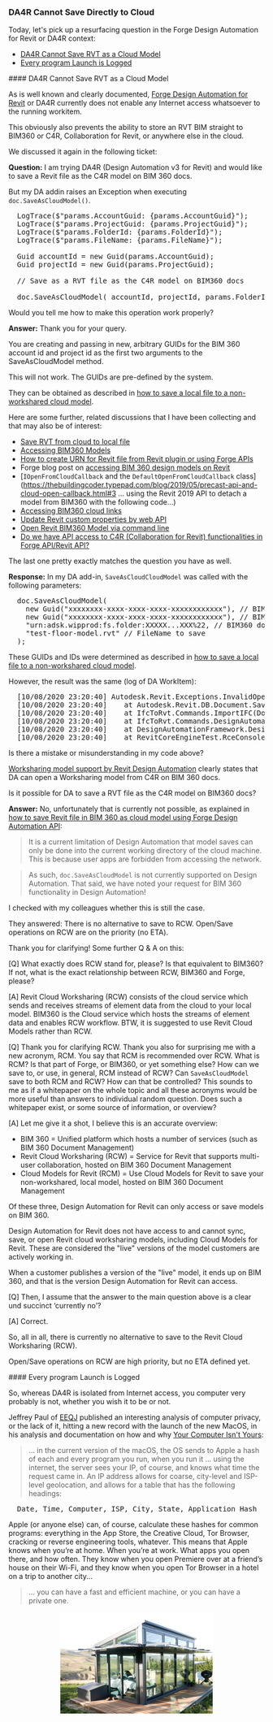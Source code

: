 <head>
<meta http-equiv="Content-Type" content="text/html; charset=utf-8">
<link rel="stylesheet" type="text/css" href="bc.css">
<script src="https://cdn.rawgit.com/google/code-prettify/master/loader/run_prettify.js" type="text/javascript"></script>
</head>

<!---

- 7580 [Error on Saving a RVT as the C4R model]
  save as cloud model does not work in DA
  
- How to save Revit file in BIM 360 as cloud model using Forge Design Automation API?
  https://stackoverflow.com/questions/62307069/how-to-save-revit-file-in-bim-360-as-cloud-model-using-forge-design-automation-a
  Q: Thank you. I thought the only limitations of Design Automation API is using Revit UI. The method `SaveAsCloudModel()` has nothing to do with Revit UI. So, is there a place where I can see all the methods that are not supported by Design Automation API?
  A: Known restrictions are documented here:
  Restrictions for the Forge Design Automation API
  https://forge.autodesk.com/en/docs/design-automation/v3/developers_guide/restrictions
  Design Automation API for Revit
  https://forge.autodesk.com/en/docs/design-automation/v3/developers_guide/restrictions/#design-automation-api-for-revit

twitter:

 the #RevitAPI @AutodeskForge @AutodeskRevit #bim #DynamoBim #ForgeDevCon 

&ndash; 
...

linkedin:


#bim #DynamoBim #ForgeDevCon #Revit #API #IFC #SDK #AI #VisualStudio #Autodesk #AEC #adsk

the [Revit API discussion forum](http://forums.autodesk.com/t5/revit-api-forum/bd-p/160) thread

<center>
<img src="img/" alt="" title="" width="600"/>
<p style="font-size: 80%; font-style:italic"></p>
</center>

-->

### DA4R Cannot Save Directly to Cloud

Today, let's pick up a resurfacing question in the Forge Design Automation for Revit or DA4R context:

- [DA4R Cannot Save RVT as a Cloud Model](#2)
- [Every program Launch is Logged](#3)

####<a name="2"></a> DA4R Cannot Save RVT as a Cloud Model

As is well known and clearly documented,
[Forge Design Automation for Revit](https://forge.autodesk.com/api/design-automation-cover-page) or
DA4R currently does not enable any Internet access whatsoever to the running workitem.

This obviously also prevents the ability to store an RVT BIM straight to BIM360 or C4R, Collaboration for Revit, or anywhere else in the cloud.

<!-- 
This issue came up quite a number of times already:

- [Do we have API access to C4R functionalities in Forge or Revit API?](https://stackoverflow.com/questions/58483626/do-we-have-api-access-to-c4rcollaboration-for-revit-functionalities-in-forge-a)
-->

We discussed it again in the following ticket:

**Question:** I am trying DA4R (Design Automation v3 for Revit) and would like to save a Revit file as the C4R model on BIM 360 docs.

But my DA addin raises an Exception when executing `doc.SaveAsCloudModel()`.

<pre class="code">
  LogTrace($"params.AccountGuid: {params.AccountGuid}");
  LogTrace($"params.ProjectGuid: {params.ProjectGuid}");
  LogTrace($"params.FolderId: {params.FolderId}");
  LogTrace($"params.FileName: {params.FileName}");
  
  Guid accountId = new Guid(params.AccountGuid);
  Guid projectId = new Guid(params.ProjectGuid);
  
  // Save as a RVT file as the C4R model on BIM360 docs
  
  doc.SaveAsCloudModel( accountId, projectId, params.FolderId, params.FileName );
</pre>

Would you tell me how to make this operation work properly?

**Answer:** Thank you for your query.

You are creating and passing in new, arbitrary GUIDs for the BIM 360 account id and project id as the first two arguments to the SaveAsCloudModel method.

This will not work. The GUIDs are pre-defined by the system.

They can be obtained as described
in [how to save a local file to a non-workshared cloud model](https://thebuildingcoder.typepad.com/blog/2020/04/revit-2021-cloud-model-api.html#4.5).

Here are some further, related discussions that I have been collecting and that may also be of interest:

- [Save RVT from cloud to local file](https://forums.autodesk.com/t5/revit-api-forum/doc-saveas-on-active-cloudmodel/m-p/9059906)
- [Accessing BIM360 Models](https://thebuildingcoder.typepad.com/blog/2018/12/forge-devcon-keynote-and-bim360-model-access.html#3)
- [How to create URN for Revit file from Revit plugin or using Forge APIs](https://stackoverflow.com/questions/53538382/how-to-create-urn-for-revit-file-from-revit-plugin-or-using-forge-apis)
- Forge blog post on [accessing BIM 360 design models on Revit](https://forge.autodesk.com/blog/accessing-bim-360-design-models-revit)
- [`IOpenFromCloudCallback` and the `DefaultOpenFromCloudCallback` class](https://thebuildingcoder.typepad.com/blog/2019/05/precast-api-and-cloud-open-callback.html#3 ... using the Revit 2019 API to detach a model from BIM360 with the following code...)
- [Accessing BIM360 cloud links](https://thebuildingcoder.typepad.com/blog/2019/06/accessing-bim360-cloud-links-thumbnail-and-dynamo.html#2 )
- [Update Revit custom properties by web API](https://stackoverflow.com/questions/54788232/update-revit-custom-properties-by-web-api)
- [Open Revit BIM360 Model via command line](https://stackoverflow.com/questions/57806330/open-revit-bim360-model-via-command-line)
- [Do we have API access to C4R (Collaboration for Revit) functionalities in Forge API/Revit API?](https://stackoverflow.com/questions/58483626/do-we-have-api-access-to-c4rcollaboration-for-revit-functionalities-in-forge-a)

The last one pretty exactly matches the question you have as well.

**Response:** In my DA add-in, `SaveAsCloudCloudModel` was called with the following parameters:

<pre class="code">
  doc.SaveAsCloudModel(
    new Guid("xxxxxxxx-xxxx-xxxx-xxxx-xxxxxxxxxxxx"), // BIM360 docs AccountGUID
    new Guid("xxxxxxxx-xxxx-xxxx-xxxx-xxxxxxxxxxxx"), // BIM360 docs ProjectGUID
    "urn:adsk.wipprod:fs.folder:XXXXX...XXX%22, // BIM360 docs FolderID
    "test-floor-model.rvt" // FileName to save
  );
</pre>

These GUIDs and IDs were determined as described
in [how to save a local file to a non-workshared cloud model](https://thebuildingcoder.typepad.com/blog/2020/04/revit-2021-cloud-model-api.html#4.5).

However, the result was the same (log of DA WorkItem):

<pre>
  [10/08/2020 23:20:40] Autodesk.Revit.Exceptions.InvalidOperationException: Could not obtain entitlement server.
  [10/08/2020 23:20:40]    at Autodesk.Revit.DB.Document.SaveAsCloudModel(Guid accountId, Guid projectId, String folderId, String modelName)
  [10/08/2020 23:20:40]    at IfcToRvt.Commands.ImportIFC(Document doc)
  [10/08/2020 23:20:40]    at IfcToRvt.Commands.DesignAutomationBridge_DesignAutomationReadyEvent(Object sender, DesignAutomationReadyEventArgs e)
  [10/08/2020 23:20:40]    at DesignAutomationFramework.DesignAutomationBridge.RaiseDesignAutomationReadyEvent(DesignAutomationReadyEventArgs e)
  [10/08/2020 23:20:40]    at RevitCoreEngineTest.RceConsoleApplication.Program.UserMain(CommandLineArgs cl)
</pre>

Is there a mistake or misunderstanding in my code above?

[Worksharing model support by Revit Design Automation](https://forge.autodesk.com/blog/worksharing-model-support-revit-design-automation-0) clearly
states that DA can open a Worksharing model from C4R on BIM 360 docs.

Is it possible for DA to save a RVT file as the C4R model on BIM360 docs?

**Answer:** No, unfortunately that is currently not possible, as explained in [how to save Revit file in BIM 360 as cloud model using Forge Design Automation API](https://stackoverflow.com/questions/62307069/how-to-save-revit-file-in-bim-360-as-cloud-model-using-forge-design-automation-a):

> It is a current limitation of Design Automation that model saves can only be done into the current working directory of the cloud machine.
This is because user apps are forbidden from accessing the network.

> As such, `doc.SaveAsCloudModel` is not currently supported on Design Automation.
That said, we have noted your request for BIM 360 functionality in Design Automation!

I checked with my colleagues whether this is still the case.

They answered: There is no alternative to save to RCW.
Open/Save operations on RCW are on the priority (no ETA).

Thank you for clarifying!
Some further Q &amp; A on this:

[Q] What exactly does RCW stand for, please?
Is that equivalent to BIM360?
If not, what is the exact relationship between RCW, BIM360 and Forge, please? 

[A] Revit Cloud Worksharing (RCW) consists of the cloud service which sends and receives streams of element data from the cloud to your local model.
BIM360 is the Cloud service which hosts the streams of element data and enables RCW workflow.
BTW, it is suggested to use Revit Cloud Models rather than RCW.

[Q] Thank you for clarifying RCW.
Thank you also for surprising me with a new acronym, RCM.
You say that RCM is recommended over RCW.
What is RCM? Is that part of Forge, or BIM360, or yet something else?
How can we save to, or use, in general, RCM instead of RCW?
Can `SaveAsCloudModel` save to both RCM and RCW?
How can that be controlled?
This sounds to me as if a whitepaper on the whole topic and all these acronyms would be more useful than answers to individual random question.
Does such a whitepaper exist, or some source of information, or overview?

[A] Let me give it a shot, I believe this is an accurate overview:

- BIM 360 = Unified platform which hosts a number of services (such as BIM 360 Document Management)
- Revit Cloud Worksharing (RCW) = Service for Revit that supports multi-user collaboration, hosted on BIM 360 Document Management
- Cloud Models for Revit (RCM) = Use Cloud Models for Revit to save your non-workshared, local model, hosted on BIM 360 Document Management

Of these three, Design Automation for Revit can only access or save models on BIM 360.

Design Automation for Revit does not have access to and cannot sync, save, or open Revit cloud worksharing models, including Cloud Models for Revit.
These are considered the "live" versions of the model customers are actively working in.

When a customer publishes a version of the "live" model, it ends up on BIM 360, and that is the version Design Automation for Revit can access. 

[Q] Then, I assume that the answer to the main question above is a clear und succinct ‘currently no’?

[A] Correct.

So, all in all, there is currently no alternative to save to the Revit Cloud Worksharing (RCW).

Open/Save operations on RCW are high priority, but no ETA defined yet.

####<a name="3"></a> Every program Launch is Logged

So, whereas DA4R is isolated from Internet access, you computer very probably is not, whether you wish it to be or not.

Jeffrey Paul of [EEQJ](https://eeqj.com) published an interesting analysis of computer privacy, or the lack of it, hitting a new record with the launch of the new MacOS, in his analysis and documentation on how and 
why [Your Computer Isn't Yours](https://sneak.berlin/20201112/your-computer-isnt-yours):

> ... in the current version of the macOS, the OS sends to Apple a hash of each and every program you run, when you run it
> ... using the internet, the server sees your IP, of course, and knows what time the request came in.
An IP address allows for coarse, city-level and ISP-level geolocation, and allows for a table that has the following headings:
<pre>
  Date, Time, Computer, ISP, City, State, Application Hash
</pre>
Apple (or anyone else) can, of course, calculate these hashes for common programs: everything in the App Store, the Creative Cloud, Tor Browser, cracking or reverse engineering tools, whatever.
This means that Apple knows when you’re at home. When you’re at work. What apps you open there, and how often. They know when you open Premiere over at a friend’s house on their Wi-Fi, and they know when you open Tor Browser in a hotel on a trip to another city...

> ... you can have a fast and efficient machine, or you can have a private one.

<center>
<img src="img/transparent_tiny_house.jpg" alt="Transparent" title="Transparent" width="300"/> <!-- 600 -->
</center>
